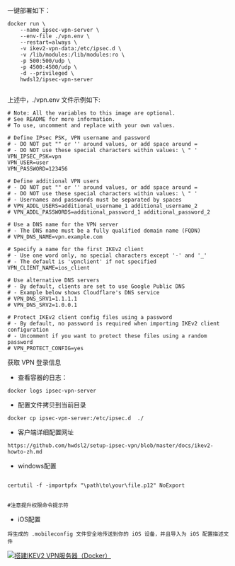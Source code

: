一键部署如下：

```
docker run \
    --name ipsec-vpn-server \
    --env-file ./vpn.env \
    --restart=always \
    -v ikev2-vpn-data:/etc/ipsec.d \
    -v /lib/modules:/lib/modules:ro \
    -p 500:500/udp \
    -p 4500:4500/udp \
    -d --privileged \
    hwdsl2/ipsec-vpn-server
  
```

上述中，./vpn.env 文件示例如下:

```
# Note: All the variables to this image are optional.
# See README for more information.
# To use, uncomment and replace with your own values.

# Define IPsec PSK, VPN username and password
# - DO NOT put "" or '' around values, or add space around =
# - DO NOT use these special characters within values: \ " '
VPN_IPSEC_PSK=vpn
VPN_USER=user
VPN_PASSWORD=123456

# Define additional VPN users
# - DO NOT put "" or '' around values, or add space around =
# - DO NOT use these special characters within values: \ " '
# - Usernames and passwords must be separated by spaces
# VPN_ADDL_USERS=additional_username_1 additional_username_2
# VPN_ADDL_PASSWORDS=additional_password_1 additional_password_2

# Use a DNS name for the VPN server
# - The DNS name must be a fully qualified domain name (FQDN)
# VPN_DNS_NAME=vpn.example.com

# Specify a name for the first IKEv2 client
# - Use one word only, no special characters except '-' and '_'
# - The default is 'vpnclient' if not specified
VPN_CLIENT_NAME=ios_client

# Use alternative DNS servers
# - By default, clients are set to use Google Public DNS
# - Example below shows Cloudflare's DNS service
# VPN_DNS_SRV1=1.1.1.1
# VPN_DNS_SRV2=1.0.0.1

# Protect IKEv2 client config files using a password
# - By default, no password is required when importing IKEv2 client configuration
# - Uncomment if you want to protect these files using a random password
# VPN_PROTECT_CONFIG=yes

```

获取 VPN 登录信息

* 查看容器的日志：

```
docker logs ipsec-vpn-server

```

* 配置文件拷贝到当前目录

```
docker cp ipsec-vpn-server:/etc/ipsec.d  ./

```


* 客户端详细配置网址
```
https://github.com/hwdsl2/setup-ipsec-vpn/blob/master/docs/ikev2-howto-zh.md

```

* windows配置 



```

certutil -f -importpfx "\path\to\your\file.p12" NoExport


#注意提升权限命令提示符
```

* iOS配置

```
将生成的 .mobileconfig 文件安全地传送到你的 iOS 设备，并且导入为 iOS 配置描述文件 

```



[![搭建IKEV2 VPN服务器（Docker）](https://res.cloudinary.com/marcomontalbano/image/upload/v1656792200/video_to_markdown/images/youtube--E3hX6wh82DA-c05b58ac6eb4c4700831b2b3070cd403.jpg)](https://youtu.be/E3hX6wh82DA "搭建IKEV2 VPN服务器（Docker）")
